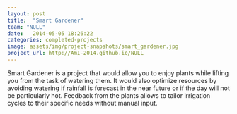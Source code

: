 ```yaml
---
layout: post
title:  "Smart Gardener"
team: "NULL"
date:   2014-05-05 18:26:22
categories: completed-projects
image: assets/img/project-snapshots/smart_gardener.jpg
project_url: http://AmI-2014.github.io/NULL
---
```


Smart Gardener is a project that would allow you to enjoy plants while lifting you from the task of watering them. It would also optimize resources by avoiding watering if rainfall is forecast in the near future or if the day will not be particularly hot. Feedback from the plants allows to tailor irrigation cycles to their specific needs without manual input.
